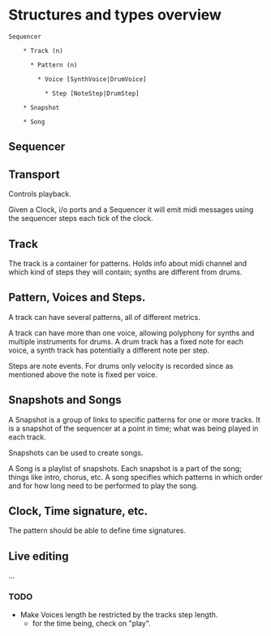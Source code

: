 

# Structures and types overview

    Sequencer

        * Track (n)
    
          * Pattern (n)
      
            * Voice [SynthVoice|DrumVoice]
         
              * Step [NoteStep|DrumStep]
        
        * Snapshot
        
        * Song

## Sequencer
      
    
## Transport

  Controls playback.

  Given a Clock, i/o ports and a Sequencer it will emit midi messages using the sequencer 
    steps each tick of the clock.
    
## Track 

  The track is a container for patterns. Holds info about midi channel and which kind of steps they 
  will contain; synths are different from drums.
  
## Pattern, Voices and Steps.

  A track can have several patterns, all of different metrics.
    
  A track can have more than one voice, allowing polyphony for synths and multiple instruments for 
  drums. A drum track has a fixed note for each voice, a synth track has potentially a 
  different note per step. 
  
  Steps are note events. For drums only velocity is recorded since as mentioned above 
  the note is fixed per voice.
    
## Snapshots and Songs

A Snapshot is a group of links to specific patterns for one or more tracks. It is a snapshot of the 
sequencer at a point in time; what was being played in each track.

Snapshots can be used to create songs.

A Song is a playlist of snapshots. Each snapshot is a part of the song; things like intro, chorus, etc.
A song specifies which patterns in which order and for how long need to be performed to play the song.

## Clock, Time signature, etc.

   The pattern should be able to define time signatures. 

## Live editing

...
    
###  TODO

  * Make Voices length be restricted by the tracks step length.
     - for the time being, check on "play".
     
  
